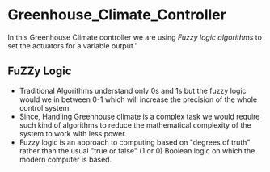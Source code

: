 # Greenhouse_Climate_Controller
In this Greenhouse Climate controller we are using *Fuzzy logic algorithms* to set the actuators for a variable output.'

## FuZZy Logic 
* Traditional Algorithms understand only 0s and 1s but the fuzzy logic would we in between 0-1 which will increase the precision of the whole control system.
* Since, Handling Greenhouse climate is a complex task we would require such kind of algorithms to reduce the mathematical complexity of the system to work with less power.
* Fuzzy logic is an approach to computing based on "degrees of truth" rather than the usual "true or false" (1 or 0) Boolean logic on which the modern computer is based.
